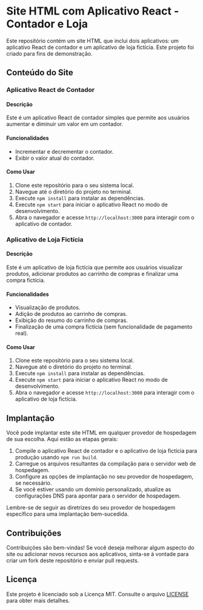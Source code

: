# Site HTML com Aplicativo React - Contador e Loja

Este repositório contém um site HTML que inclui dois aplicativos: um aplicativo React de contador e um aplicativo de loja fictícia. Este projeto foi criado para fins de demonstração.

## Conteúdo do Site

### Aplicativo React de Contador

#### Descrição
Este é um aplicativo React de contador simples que permite aos usuários aumentar e diminuir um valor em um contador.

#### Funcionalidades
- Incrementar e decrementar o contador.
- Exibir o valor atual do contador.

#### Como Usar
1. Clone este repositório para o seu sistema local.
2. Navegue até o diretório do projeto no terminal.
3. Execute `npm install` para instalar as dependências.
4. Execute `npm start` para iniciar o aplicativo React no modo de desenvolvimento.
5. Abra o navegador e acesse `http://localhost:3000` para interagir com o aplicativo de contador.

### Aplicativo de Loja Fictícia

#### Descrição
Este é um aplicativo de loja fictícia que permite aos usuários visualizar produtos, adicionar produtos ao carrinho de compras e finalizar uma compra fictícia.

#### Funcionalidades
- Visualização de produtos.
- Adição de produtos ao carrinho de compras.
- Exibição do resumo do carrinho de compras.
- Finalização de uma compra fictícia (sem funcionalidade de pagamento real).

#### Como Usar
1. Clone este repositório para o seu sistema local.
2. Navegue até o diretório do projeto no terminal.
3. Execute `npm install` para instalar as dependências.
4. Execute `npm start` para iniciar o aplicativo React no modo de desenvolvimento.
5. Abra o navegador e acesse `http://localhost:3000` para interagir com o aplicativo de loja fictícia.

## Implantação

Você pode implantar este site HTML em qualquer provedor de hospedagem de sua escolha. Aqui estão as etapas gerais:

1. Compile o aplicativo React de contador e o aplicativo de loja fictícia para produção usando `npm run build`.
2. Carregue os arquivos resultantes da compilação para o servidor web de hospedagem.
3. Configure as opções de implantação no seu provedor de hospedagem, se necessário.
4. Se você estiver usando um domínio personalizado, atualize as configurações DNS para apontar para o servidor de hospedagem.

Lembre-se de seguir as diretrizes do seu provedor de hospedagem específico para uma implantação bem-sucedida.

## Contribuições

Contribuições são bem-vindas! Se você deseja melhorar algum aspecto do site ou adicionar novos recursos aos aplicativos, sinta-se à vontade para criar um fork deste repositório e enviar pull requests.

## Licença

Este projeto é licenciado sob a Licença MIT. Consulte o arquivo [LICENSE](LICENSE) para obter mais detalhes.
